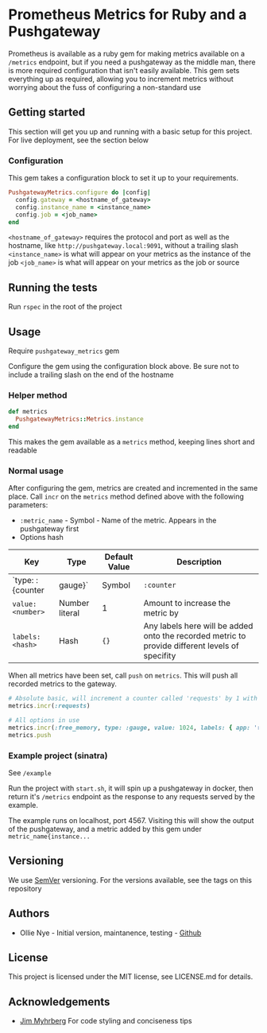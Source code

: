 # Prometheus Metrics for Ruby and a Pushgateway

Prometheus is available as a ruby gem for making metrics available on a
`/metrics` endpoint, but if you need a pushgateway as the middle man, there is
more required configuration that isn't easily available. This gem sets
everything up as required, allowing you to increment metrics without worrying
about the fuss of configuring a non-standard use

## Getting started

This section will get you up and running with a basic setup for this project.
For live deployment, see the section below

### Configuration

This gem takes a configuration block to set it up to your requirements.

```ruby
PushgatewayMetrics.configure do |config|
  config.gateway = <hostname_of_gateway>
  config.instance_name = <instance_name>
  config.job = <job_name>
end
```

`<hostname_of_gateway>` requires the protocol and port as well as the hostname,
like `http://pushgateway.local:9091`, without a trailing slash
`<instance_name>` is what will appear on your metrics as the instance of the job
`<job_name>` is what will appear on your metrics as the job or source

## Running the tests

Run `rspec` in the root of the project

## Usage

Require `pushgateway_metrics` gem

Configure the gem using the configuration block above. Be sure not to include a
trailing slash on the end of the hostname

### Helper method

```ruby
def metrics
  PushgatewayMetrics::Metrics.instance
end
```

This makes the gem available as a `metrics` method, keeping lines short and
readable

### Normal usage

After configuring the gem, metrics are created and incremented in the same
place. Call `incr` on the `metrics` method defined above with the following
parameters:

- `:metric_name` - Symbol - Name of the metric. Appears in the pushgateway
  first
- Options hash

Key | Type | Default Value | Description
--- | --- | --- | ---
`type: :{counter|gauge}` | Symbol | `:counter` | Type of the metric
`value: <number>` | Number literal | 1 | Amount to increase the metric by
`labels: <hash>` | Hash | `{}` | Any labels here will be added onto the recorded metric to provide different levels of specifity

When all metrics have been set, call `push` on `metrics`. This will push all
recorded metrics to the gateway.

```ruby
# Absolute basic, will increment a counter called 'requests' by 1 with no labels
metrics.incr(:requests)

# All options in use
metrics.incr(:free_memory, type: :gauge, value: 1024, labels: { app: 'ruby' })
metrics.push
```

### Example project (sinatra)

See `/example`

Run the project with `start.sh`, it will spin up a pushgateway in docker, then
return it's `/metrics` endpoint as the response to any requests served by the
example.

The example runs on localhost, port 4567. Visiting this will show the output of
the pushgateway, and a metric added by this gem under `metric_name{instance...`

## Versioning

We use [SemVer](semver.org) versioning. For the versions available, see the tags
on this repository

## Authors

- Ollie Nye - Initial version, maintanence, testing -
  [Github](https://github.com/ollie-nye)

## License

This project is licensed under the MIT license, see LICENSE.md for details.

## Acknowledgements

- [Jim Myhrberg](https://github.com/jimeh) For code styling and conciseness tips
